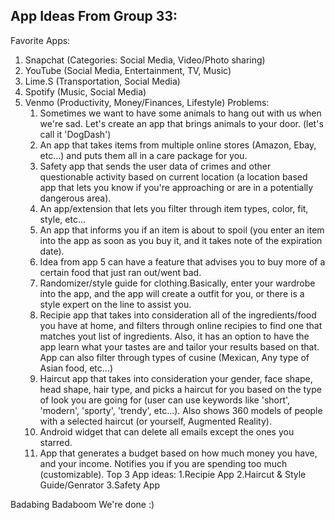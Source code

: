## App Ideas From Group 33:
Favorite Apps:

1. Snapchat (Categories: Social Media, Video/Photo sharing)
2. YouTube (Social Media, Entertainment, TV, Music)
3. Lime.S (Transportation, Social Media)
4. Spotify (Music, Social Media)
5. Venmo (Productivity, Money/Finances, Lifestyle)
Problems:
    1. Sometimes we want to have some animals to hang out with us when we're sad. Let's create an app that brings animals to your door. (let's call it 'DogDash')
    2. An app that takes items from multiple online stores (Amazon, Ebay, etc...) and puts them all in a care package for you.
    3. Safety app that sends the user data of crimes and other questionable activity based on current location (a location based app that lets you know if you're approaching or are in a potentially dangerous area).
    4. An app/extension that lets you filter through item types, color, fit, style, etc...
    5. An app that informs you if an item is about to spoil (you enter an item into the app as soon as you buy it, and it takes note of the expiration date). 
    6. Idea from app 5 can have a feature that advises you to buy more of a certain food that just ran out/went bad.
    7. Randomizer/style guide for clothing.Basically, enter your wardrobe into the app, and the app will create a outfit for you, or there is a style expert on the line to assist you.
    8. Recipie app that takes into consideration all of the ingredients/food you have at home, and filters through online recipies to find one that matches yout list of ingredients. Also, it has an option to have the app learn what your tastes are and tailor your results based on that. App can also filter through types of cusine (Mexican, Any type of Asian food, etc...)
    9. Haircut app that takes into consideration your gender, face shape, head shape, hair type, and picks a haircut for you based on the type of look you are going for (user can use keywords like 'short', 'modern', 'sporty', 'trendy', etc...). Also shows 360 models of people with a selected haircut (or yourself, Augmented Reality).
    10. Android widget that can delete all emails except the ones you starred.
    11. App that generates a budget based on how much money you have, and your income. Notifies you if you are spending too much (customizable).
Top 3 App ideas:
1.Recipie App 
2.Haircut & Style Guide/Genrator
3.Safety App

Badabing Badaboom We're done  :)
